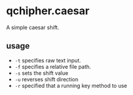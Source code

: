 # qchipher.caesar
A simple caesar shift.

## usage
- `-t` specifies raw text input.
- `-f` specifies a relative file path.
- `-s` sets the shift value
- `-u` reverses shift direction
- `-r` specified that a running key method to use
